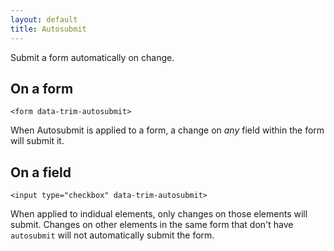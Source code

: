 ```yaml
---
layout: default
title: Autosubmit
---
```

Submit a form automatically on change.

## On a form

    <form data-trim-autosubmit>

When Autosubmit is applied to a form, a change on _any_ field within the form will submit it.

## On a field

    <input type="checkbox" data-trim-autosubmit>

When applied to indidual elements, only changes on those elements will submit. Changes on other elements in the same form that don't have `autosubmit` will not automatically submit the form.


